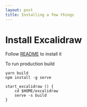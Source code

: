 ```yaml
---
layout: post
title: Installing a few things
---
```


# Install Excalidraw

Follow [README](https://github.com/excalidraw/excalidraw#readme) to install it

To run production build

```
yarn build
npm install -g serve
```

```
start_excalidraw () {
	cd $HOME/excalidraw
	serve -s build
}
```